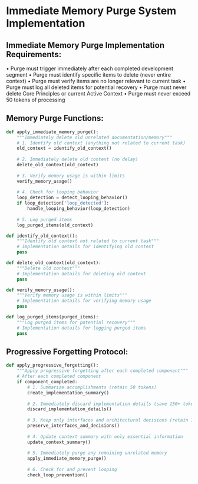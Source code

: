 # Immediate Memory Purge System Implementation

## Immediate Memory Purge Implementation Requirements:
• Purge must trigger immediately after each completed development segment
• Purge must identify specific items to delete (never entire context)
• Purge must verify items are no longer relevant to current task
• Purge must log all deleted items for potential recovery
• Purge must never delete Core Principles or current Active Context
• Purge must never exceed 50 tokens of processing

## Memory Purge Functions:

```python
def apply_immediate_memory_purge():
    """Immediately delete old unrelated documentation/memory"""
    # 1. Identify old context (anything not related to current task)
    old_context = identify_old_context()
    
    # 2. Immediately delete old context (no delay)
    delete_old_context(old_context)
    
    # 3. Verify memory usage is within limits
    verify_memory_usage()
    
    # 4. Check for looping behavior
    loop_detection = detect_looping_behavior()
    if loop_detection['loop_detected']:
        handle_looping_behavior(loop_detection)
    
    # 5. Log purged items
    log_purged_items(old_context)

def identify_old_context():
    """Identify old context not related to current task"""
    # Implementation details for identifying old context
    pass

def delete_old_context(old_context):
    """Delete old context"""
    # Implementation details for deleting old context
    pass

def verify_memory_usage():
    """Verify memory usage is within limits"""
    # Implementation details for verifying memory usage
    pass

def log_purged_items(purged_items):
    """Log purged items for potential recovery"""
    # Implementation details for logging purged items
    pass
```

## Progressive Forgetting Protocol:

```python
def apply_progressive_forgetting():
    """Apply progressive forgetting after each completed component"""
    # After each completed component
    if component_completed:
        # 1. Summarize accomplishments (retain 50 tokens)
        create_implementation_summary()
        
        # 2. Immediately discard implementation details (save 150+ tokens)
        discard_implementation_details()
        
        # 3. Keep only interfaces and architectural decisions (retain 100 tokens)
        preserve_interfaces_and_decisions()
        
        # 4. Update context summary with only essential information
        update_context_summary()
        
        # 5. Immediately purge any remaining unrelated memory
        apply_immediate_memory_purge()
        
        # 6. Check for and prevent looping
        check_loop_prevention()
```